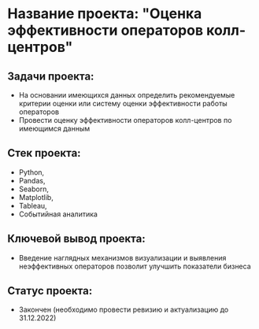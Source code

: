 # **Название проекта:** "Оценка эффективности операторов колл-центров"

##  **Задачи проекта:**
- На основании имеющихся данных определить рекомендуемые критерии оценки или систему оценки эффективности работы операторов
- Провести оценку эффективности операторов колл-центров по имеющимся данным

##  **Стек проекта:**
- Python, 
- Pandas, 
- Seaborn, 
- Matplotlib, 
- Tableau, 
- Событийная аналитика

## **Ключевой вывод проекта:**
- Введение наглядных механизмов визуализации и выявления неэффективных операторов позволит улучшить показатели бизнеса

## **Статус проекта:**
- Закончен (необходимо провести ревизию и актуализацию до 31.12.2022)
